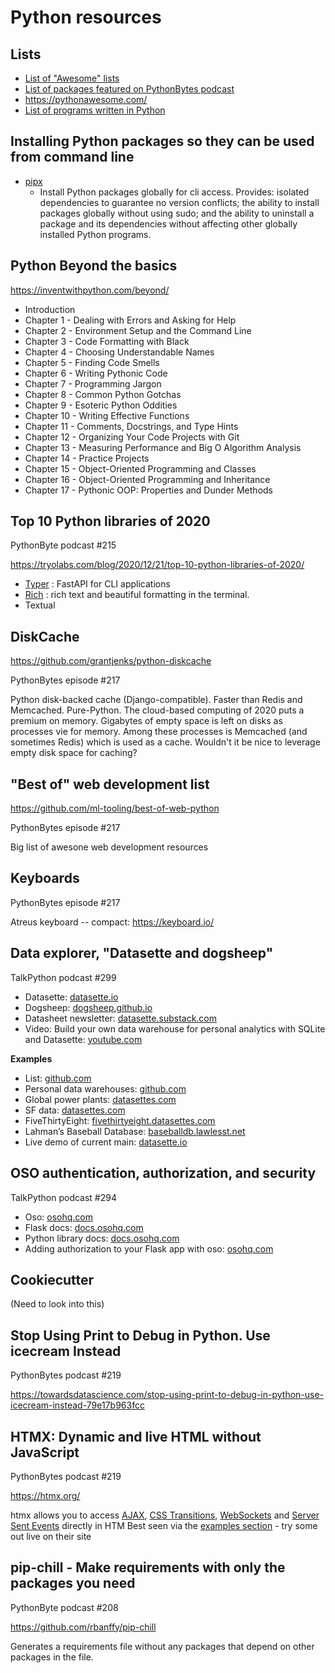 # Python resources

## Lists

* [List of "Awesome" lists](https://github.com/sindresorhus/awesome)
* [List of packages featured on PythonBytes podcast](https://github.com/JackMcKew/awesome-python-bytes)
* https://pythonawesome.com/
* [List of programs written in Python](https://sedimental.org/awesome_python_applications.html)


## Installing Python packages so they can be used from command line

* [pipx](https://github.com/pipxproject/pipx)
  * Install Python packages globally for cli access. Provides: isolated dependencies to guarantee no version conflicts; the ability to install packages globally without using sudo; and the ability to uninstall a package and its dependencies without affecting other globally installed Python programs.


## Python Beyond the basics

https://inventwithpython.com/beyond/

* Introduction
* Chapter 1 - Dealing with Errors and Asking for Help
* Chapter 2 - Environment Setup and the Command Line
* Chapter 3 - Code Formatting with Black
* Chapter 4 - Choosing Understandable Names
* Chapter 5 - Finding Code Smells
* Chapter 6 - Writing Pythonic Code
* Chapter 7 - Programming Jargon
* Chapter 8 - Common Python Gotchas
* Chapter 9 - Esoteric Python Oddities
* Chapter 10 - Writing Effective Functions
* Chapter 11 - Comments, Docstrings, and Type Hints
* Chapter 12 - Organizing Your Code Projects with Git
* Chapter 13 - Measuring Performance and Big O Algorithm Analysis
* Chapter 14 - Practice Projects
* Chapter 15 - Object-Oriented Programming and Classes
* Chapter 16 - Object-Oriented Programming and Inheritance
* Chapter 17 - Pythonic OOP: Properties and Dunder Methods


## Top 10 Python libraries of 2020

PythonByte podcast #215

https://tryolabs.com/blog/2020/12/21/top-10-python-libraries-of-2020/

* [Typer](https://github.com/tiangolo/typer) : FastAPI for CLI applications 
* [Rich](https://github.com/willmcgugan/rich) : rich text and beautiful formatting in the terminal. 
* Textual


## DiskCache

https://github.com/grantjenks/python-diskcache

PythonBytes episode #217

Python disk-backed cache (Django-compatible). Faster than Redis and Memcached. Pure-Python. The cloud-based computing of 2020 puts a premium on memory. Gigabytes of empty space is left on disks as processes vie for memory. Among these processes is Memcached (and sometimes Redis) which is used as a cache. Wouldn't it be nice to leverage empty disk space for caching?


## "Best of" web development list

https://github.com/ml-tooling/best-of-web-python

PythonBytes episode #217

Big list of awesone web development resources


## Keyboards

PythonBytes episode #217

Atreus keyboard -- compact: https://keyboard.io/


## Data explorer, "Datasette and dogsheep"

TalkPython podcast #299

* Datasette: [datasette.io](https://datasette.io/)
* Dogsheep: [dogsheep.github.io](https://dogsheep.github.io/)
* Datasheet newsletter: [datasette.substack.com](https://datasette.substack.com/)
* Video: Build your own data warehouse for personal analytics with SQLite and Datasette: [youtube.com](https://www.youtube.com/watch?v=CPQCD3Qxxik)

**Examples**

* List: [github.com](https://github.com/simonw/datasette/wiki/Datasettes)
* Personal data warehouses: [github.com](https://simonwillison.net/2020/Nov/14/personal-data-warehouses/)
* Global power plants: [datasettes.com](https://global-power-plants.datasettes.com/)
* SF data: [datasettes.com](https://san-francisco.datasettes.com/)
* FiveThirtyEight: [fivethirtyeight.datasettes.com](https://fivethirtyeight.datasettes.com/)
* Lahman’s Baseball Database: [baseballdb.lawlesst.net](baseballdb.lawlesst.net)
* Live demo of current main: [datasette.io](datasette.io)

## OSO authentication, authorization, and security

TalkPython podcast #294

* Oso: [osohq.com](https://www.osohq.com/)
* Flask docs: [docs.osohq.com](https://docs.osohq.com/using/frameworks/django.html)
* Python library docs: [docs.osohq.com](https://docs.osohq.com/using/libraries/python/index.html)
* Adding authorization to your Flask app with oso: [osohq.com](https://www.osohq.com/post/authorization-flask-oso)


## Cookiecutter

(Need to look into this)


## Stop Using Print to Debug in Python. Use icecream Instead

PythonBytes podcast #219

https://towardsdatascience.com/stop-using-print-to-debug-in-python-use-icecream-instead-79e17b963fcc


## HTMX: Dynamic and live HTML without JavaScript

PythonBytes podcast #219

https://htmx.org/

htmx allows you to access [AJAX](https://htmx.org/docs#ajax), [CSS Transitions](https://htmx.org/docs#css_transitions), [WebSockets](https://htmx.org/docs#websockets) and [Server Sent Events](https://htmx.org/docs#sse) directly in HTM
Best seen via the [examples section](https://htmx.org/examples/) - try some out live on their site


## pip-chill - Make requirements with only the packages you need

PythonByte podcast #208

https://github.com/rbanffy/pip-chill

Generates a requirements file without any packages that depend on other packages in the file.


